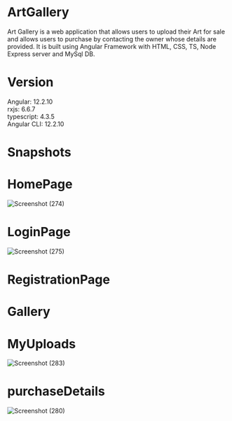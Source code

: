 # ArtGallery
Art Gallery is a web application that allows users to upload their Art for sale and allows users to purchase by contacting the owner whose details are provided.
It is built using Angular Framework with HTML, CSS, TS, Node Express server and MySql DB.

# Version
Angular: 12.2.10<br/>
rxjs: 6.6.7<br/>
typescript: 4.3.5<br/>
Angular CLI: 12.2.10<br/>

# Snapshots
# HomePage
![Screenshot (274)](https://user-images.githubusercontent.com/56040295/194259633-15a6adc9-1982-42e0-886f-492d47b2ef07.png)
# LoginPage
![Screenshot (275)](https://user-images.githubusercontent.com/56040295/194259611-6d9a8b24-84a8-4c0b-9c35-f69527d1a546.png)
# RegistrationPage

# Gallery

# MyUploads
![Screenshot (283)](https://user-images.githubusercontent.com/56040295/194261595-e453f087-f7d7-4461-bc91-bf55538d03ae.png)
# purchaseDetails
![Screenshot (280)](https://user-images.githubusercontent.com/56040295/194261519-7be2cbc3-7516-4871-9824-54c3001d7b0b.png)
